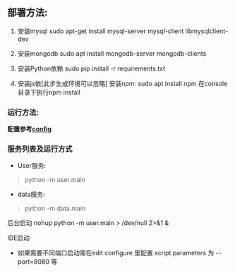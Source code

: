 ## 部署方法:
1. 安装mysql
sudo apt-get install mysql-server mysql-client libmysqlclient-dev

2. 安装mongodb
sudo apt install mongodb-server mongodb-clients

3. 安装Python依赖
sudo pip install -r requirements.txt

4. 安装js依[此步生成环境可以忽略]
安装npm: sudo apt install npm
在console目录下执行npm install
  
### 运行方法:
**配置参考[config](../config/)**

### 服务列表及运行方式
- User服务:

> python -m user.main

- data服务:

> python -m data.main

后台启动
nohup python -m user.main > /dev/null 2>&1 &

IDE启动
- 如果需要不同端口启动需在edit configure 里配置 script parameters 为 --port=8080 等
